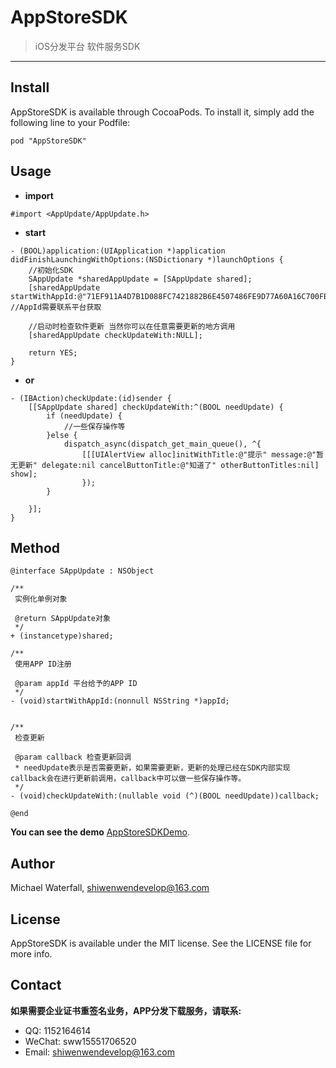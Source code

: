 # AppStoreSDK
> iOS分发平台 软件服务SDK
---

## Install
AppStoreSDK is available through CocoaPods. To install it, simply add the following line to your Podfile:

```obj-c
pod "AppStoreSDK"
```

## Usage
- **import**

```obj-c
#import <AppUpdate/AppUpdate.h>
```
- **start**

```obj-c
- (BOOL)application:(UIApplication *)application didFinishLaunchingWithOptions:(NSDictionary *)launchOptions {
    //初始化SDK
    SAppUpdate *sharedAppUpdate = [SAppUpdate shared];
    [sharedAppUpdate startWithAppId:@"71EF911A4D7B1D088FC7421882B6E4507486FE9D77A60A16C700FB4AAD2281D2"]; //AppId需要联系平台获取
    
    //启动时检查软件更新 当然你可以在任意需要更新的地方调用
    [sharedAppUpdate checkUpdateWith:NULL];
    
    return YES;
}
```
- **or**

```obj-c
- (IBAction)checkUpdate:(id)sender {
    [[SAppUpdate shared] checkUpdateWith:^(BOOL needUpdate) {
        if (needUpdate) {
            //一些保存操作等
        }else {
            dispatch_async(dispatch_get_main_queue(), ^{
                [[[UIAlertView alloc]initWithTitle:@"提示" message:@"暂无更新" delegate:nil cancelButtonTitle:@"知道了" otherButtonTitles:nil] show];
                });
        }
        
    }];
}
```

## Method

```obj-c
@interface SAppUpdate : NSObject

/**
 实例化单例对象

 @return SAppUpdate对象
 */
+ (instancetype)shared;

/**
 使用APP ID注册

 @param appId 平台给予的APP ID
 */
- (void)startWithAppId:(nonnull NSString *)appId;


/**
 检查更新

 @param callback 检查更新回调
 * needUpdate表示是否需要更新，如果需要更新，更新的处理已经在SDK内部实现 callback会在进行更新前调用，callback中可以做一些保存操作等。
 */
- (void)checkUpdateWith:(nullable void (^)(BOOL needUpdate))callback;

@end
```

**You can see the demo** [AppStoreSDKDemo](https://github.com/shiwenwen/AppStoreSDKDemo).

## Author

Michael Waterfall, shiwenwendevelop@163.com

## License

AppStoreSDK is available under the MIT license. See the LICENSE file for more info.

## Contact 

**如果需要企业证书重签名业务，APP分发下载服务，请联系:**

- QQ: 1152164614
- WeChat: sww15551706520
- Email: shiwenwendevelop@163.com

